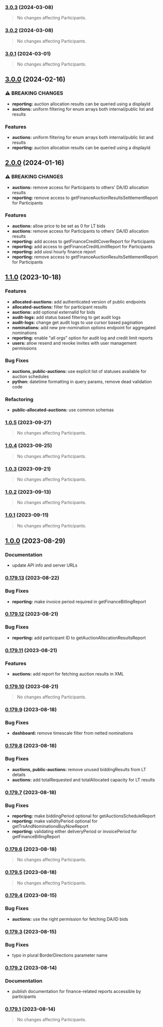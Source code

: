 ### [3.0.3](https://github.com/britned/empire-platform-api/compare/v3.0.2...v3.0.3) (2024-03-08)

> No changes affecting Participants.

### [3.0.2](https://github.com/britned/empire-platform-api/compare/v3.0.1...v3.0.2) (2024-03-08)

> No changes affecting Participants.

### [3.0.1](https://github.com/britned/empire-platform-api/compare/v3.0.0...v3.0.1) (2024-03-01)

> No changes affecting Participants.

## [3.0.0](https://github.com/britned/empire-platform-api/compare/v2.0.0...v3.0.0) (2024-02-16)


### ⚠ BREAKING CHANGES

* **reporting:** auction allocation results can be queried using a displayId
* **auctions:** uniform filtering for enum arrays both internal/public list and results

### Features

* **auctions:** uniform filtering for enum arrays both internal/public list and results
* **reporting:** auction allocation results can be queried using a displayId

## [2.0.0](https://github.com/britned/empire-platform-api/compare/v1.1.0...v2.0.0) (2024-01-16)


### ⚠ BREAKING CHANGES

* **auctions:** remove access for Participants to others' DA/ID allocation results
* **reporting:** remove access to getFinanceAuctionResultsSettlementReport for Participants

### Features

* **auctions:** allow price to be set as 0 for LT bids
* **auctions:** remove access for Participants to others' DA/ID allocation results
* **reporting:** add access to getFinanceCreditCoverReport for Participants
* **reporting:** add access to getFinanceCreditLimitReport for Participants
* **reporting:** add uiosi hourly finance report
* **reporting:** remove access to getFinanceAuctionResultsSettlementReport for Participants



## [1.1.0](https://github.com/britned/empire-platform-api/compare/v1.0.5...v1.1.0) (2023-10-18)


### Features

* **allocated-auctions:** add authenticated version of public endpoints
* **allocated-auctions:** filter for participant results
* **auctions:** add optional externalId for bids
* **audit-logs:** add status based filtering to get audit logs
* **audit-logs:** change get audit logs to use cursor based pagination
* **nominations:** add new pre-nomination options endpoint for aggregated nominations
* **reporting:** enable "all orgs" option for audit log and credit limit reports
* **users:** allow resend and revoke invites with user management permissions


### Bug Fixes

* **auctions, public-auctions:** use explicit list of statuses available for auction schedules
* **python:** datetime formatting in query params, remove dead validation code


### Refactoring

* **public-allocated-auctions:** use common schemas


### [1.0.5](https://github.com/britned/empire-platform-api/compare/v1.0.4...v1.0.5) (2023-09-27)

> No changes affecting Participants.

### [1.0.4](https://github.com/britned/empire-platform-api/compare/v1.0.3...v1.0.4) (2023-09-25)

> No changes affecting Participants.

### [1.0.3](https://github.com/britned/empire-platform-api/compare/v1.0.2...v1.0.3) (2023-09-21)

> No changes affecting Participants.

### [1.0.2](https://github.com/britned/empire-platform-api/compare/v1.0.1...v1.0.2) (2023-09-13)

> No changes affecting Participants.

### [1.0.1](https://github.com/britned/empire-platform-api/compare/v1.0.0...v1.0.1) (2023-09-11)

> No changes affecting Participants.

## [1.0.0](https://github.com/britned/empire-platform-api/compare/v0.179.13...v1.0.0) (2023-08-29)


### Documentation

* update API info and server URLs

### [0.179.13](https://github.com/britned/empire-platform-api/compare/v0.179.12...v0.179.13) (2023-08-22)


### Bug Fixes

* **reporting:** make invoice period required in getFinanceBillingReport

### [0.179.12](https://github.com/britned/empire-platform-api/compare/v0.179.11...v0.179.12) (2023-08-21)


### Bug Fixes

* **reporting:** add participant ID to getAuctionAllocationResultsReport

### [0.179.11](https://github.com/britned/empire-platform-api/compare/v0.179.10...v0.179.11) (2023-08-21)


### Features

* **auctions:** add report for fetching auction results in XML

### [0.179.10](https://github.com/britned/empire-platform-api/compare/v0.179.9...v0.179.10) (2023-08-21)

> No changes affecting Participants.

### [0.179.9](https://github.com/britned/empire-platform-api/compare/v0.179.8...v0.179.9) (2023-08-18)


### Bug Fixes

* **dashboard:** remove timescale filter from netted nominations

### [0.179.8](https://github.com/britned/empire-platform-api/compare/v0.179.7...v0.179.8) (2023-08-18)


### Bug Fixes

* **auctions, public-auctions:** remove unused biddingResults from LT details
* **auctions:** add totalRequested and totalAllocated capacity for LT results

### [0.179.7](https://github.com/britned/empire-platform-api/compare/v0.179.6...v0.179.7) (2023-08-18)


### Bug Fixes

* **reporting:** make biddingPeriod optional for getAuctionsScheduleReport
* **reporting:** make validityPeriod optional for getTrsAndNominationsBuyNowReport
* **reporting:** validating either deliveryPeriod or invoicePeriod for getFinanceBillingReport

### [0.179.6](https://github.com/britned/empire-platform-api/compare/v0.179.5...v0.179.6) (2023-08-18)

> No changes affecting Participants.

### [0.179.5](https://github.com/britned/empire-platform-api/compare/v0.179.4...v0.179.5) (2023-08-18)

> No changes affecting Participants.

### [0.179.4](https://github.com/britned/empire-platform-api/compare/v0.179.3...v0.179.4) (2023-08-15)


### Bug Fixes

* **auctions:** use the right permission for fetching DA/ID bids

### [0.179.3](https://github.com/britned/empire-platform-api/compare/v0.179.2...v0.179.3) (2023-08-15)


### Bug Fixes

* typo in plural BorderDirections parameter name

### [0.179.2](https://github.com/britned/empire-platform-api/compare/v0.179.1...v0.179.2) (2023-08-14)


### Documentation

* publish documentation for finance-related reports accessible by participants

### [0.179.1](https://github.com/britned/empire-platform-api/compare/v0.179.0...v0.179.1) (2023-08-14)

> No changes affecting Participants.

